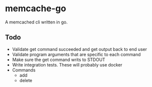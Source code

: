 # memcache-go

A memcached cli written in go.

## Todo

- Validate get command succeeded and get output back to end user
- Validate program arguments that are specific to each command
- Make sure the get command writs to STDOUT
- Write integration tests. These will probably use docker
- Commands
  - add
  - delete
  